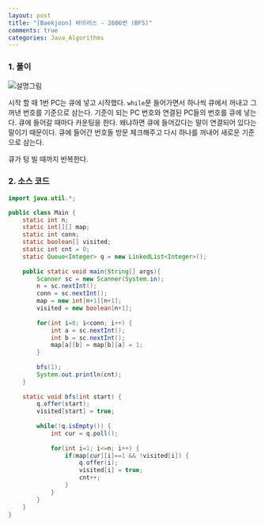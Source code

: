 ```yaml
---
layout: post
title: "[Baekjoon] 바이러스 - 2606번 (BFS)"
comments: true
categories: Java_Algorithms
---
```


### 1. 풀이

![설명그림](https://nokbeondev.github.io/img/bj2606.JPG)

시작 할 때 1번 PC는 큐에 넣고 시작했다. `while`문 들어가면서 하나씩 큐에서 꺼내고 그 꺼낸 번호를 기준으로 삼는다. 기준이 되는 PC 번호와 연결된 PC들의 번호를 큐에 넣는다. 큐에 들어갈 때마다 카운팅을 한다. 왜냐하면 큐에 들어갔다는 말이 연결되어 있다는 말이기 때문이다. 
큐에 들어간 번호들 방문 체크해주고 다시 하나를 꺼내어 새로운 기준으로 삼는다.

큐가 텅 빌 때까지 반복한다.

### 2. 소스 코드

```java
import java.util.*;

public class Main {
	static int n;
	static int[][] map;
	static int conn;
	static boolean[] visited;
	static int cnt = 0;
	static Queue<Integer> q = new LinkedList<Integer>();
	
	public static void main(String[] args){
		Scanner sc = new Scanner(System.in);
		n = sc.nextInt();
		conn = sc.nextInt();
		map = new int[n+1][n+1];
		visited = new boolean[n+1];
		
		for(int i=0; i<conn; i++) {
			int a = sc.nextInt();
			int b = sc.nextInt();
			map[a][b] = map[b][a] = 1;
		}
		
		bfs(1);
		System.out.println(cnt);
	}
	
	static void bfs(int start) {
		q.offer(start);
		visited[start] = true;
		
		while(!q.isEmpty()) {
			int cur = q.poll();
			
			for(int i=1; i<=n; i++) {
				if(map[cur][i]==1 && !visited[i]) {
					q.offer(i);
					visited[i] = true;
					cnt++;
				}
			}
		}
	}
}
```

